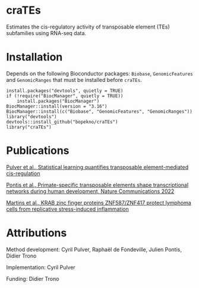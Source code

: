 # craTEs
Estimates the cis-regulatory activity of transposable element (TEs) subfamilies using RNA-seq data.

# Installation
Depends on the following Bioconductor packages: `Biobase`, `GenomicFeatures` and `GenomicRanges` that must be installed before `craTEs`.

```
install.packages("devtools", quietly = TRUE)
if (!require("BiocManager", quietly = TRUE))
    install.packages("BiocManager")
BiocManager::install(version = "3.16")
BiocManager::install(c("Biobase", "GenomicFeatures", "GenomicRanges"))
library("devtools")
devtools::install_github("bopekno/craTEs")
library("craTEs")
```

# Publications
[Pulver et al., Statistical learning quantifies transposable element-mediated cis-regulation](https://www.biorxiv.org/content/10.1101/2022.09.23.509180v1)

[Pontis et al., Primate-specific transposable elements shape transcriptional networks during human development, Nature Communications 2022](https://www.nature.com/articles/s41467-022-34800-w)

[Martins et al., KRAB zinc finger proteins ZNF587/ZNF417 protect lymphoma cells from replicative stress-induced inflammation](https://www.biorxiv.org/content/10.1101/2023.03.08.531722v1)

# Attributions
Method development: Cyril Pulver, Raphaël de Fondeville, Julien Pontis, Didier Trono

Implementation: Cyril Pulver

Funding: Didier Trono
